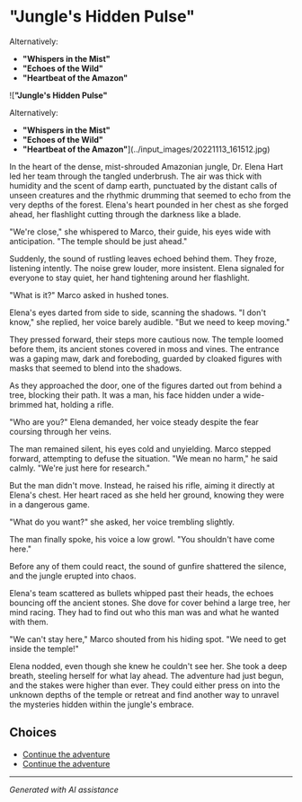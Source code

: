 # **"Jungle's Hidden Pulse"**

Alternatively:

- **"Whispers in the Mist"**
- **"Echoes of the Wild"**
- **"Heartbeat of the Amazon"**

![**"Jungle's Hidden Pulse"**

Alternatively:

- **"Whispers in the Mist"**
- **"Echoes of the Wild"**
- **"Heartbeat of the Amazon"**](../input_images/20221113_161512.jpg)

In the heart of the dense, mist-shrouded Amazonian jungle, Dr. Elena Hart led her team through the tangled underbrush. The air was thick with humidity and the scent of damp earth, punctuated by the distant calls of unseen creatures and the rhythmic drumming that seemed to echo from the very depths of the forest. Elena's heart pounded in her chest as she forged ahead, her flashlight cutting through the darkness like a blade.

"We're close," she whispered to Marco, their guide, his eyes wide with anticipation. "The temple should be just ahead."

Suddenly, the sound of rustling leaves echoed behind them. They froze, listening intently. The noise grew louder, more insistent. Elena signaled for everyone to stay quiet, her hand tightening around her flashlight.

"What is it?" Marco asked in hushed tones.

Elena's eyes darted from side to side, scanning the shadows. "I don't know," she replied, her voice barely audible. "But we need to keep moving."

They pressed forward, their steps more cautious now. The temple loomed before them, its ancient stones covered in moss and vines. The entrance was a gaping maw, dark and foreboding, guarded by cloaked figures with masks that seemed to blend into the shadows.

As they approached the door, one of the figures darted out from behind a tree, blocking their path. It was a man, his face hidden under a wide-brimmed hat, holding a rifle.

"Who are you?" Elena demanded, her voice steady despite the fear coursing through her veins.

The man remained silent, his eyes cold and unyielding. Marco stepped forward, attempting to defuse the situation. "We mean no harm," he said calmly. "We're just here for research."

But the man didn't move. Instead, he raised his rifle, aiming it directly at Elena's chest. Her heart raced as she held her ground, knowing they were in a dangerous game.

"What do you want?" she asked, her voice trembling slightly.

The man finally spoke, his voice a low growl. "You shouldn't have come here."

Before any of them could react, the sound of gunfire shattered the silence, and the jungle erupted into chaos.

Elena's team scattered as bullets whipped past their heads, the echoes bouncing off the ancient stones. She dove for cover behind a large tree, her mind racing. They had to find out who this man was and what he wanted with them.

"We can't stay here," Marco shouted from his hiding spot. "We need to get inside the temple!"

Elena nodded, even though she knew he couldn't see her. She took a deep breath, steeling herself for what lay ahead. The adventure had just begun, and the stakes were higher than ever. They could either press on into the unknown depths of the temple or retreat and find another way to unravel the mysteries hidden within the jungle's embrace.


## Choices

* [Continue the adventure](./20221013_144305.md)
* [Continue the adventure](./477085949_1376430796875724_8916528934155297778_n.md)


---
*Generated with AI assistance*
